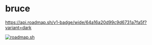 # bruce

https://api.roadmap.sh/v1-badge/wide/64a16a20d99c9d6731a7fa5f?variant=dark

[![roadmap.sh](https://api.roadmap.sh/v1-badge/wide/64a16a20d99c9d6731a7fa5f?variant=dark)](https://roadmap.sh)
